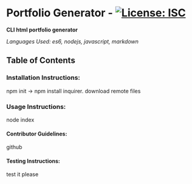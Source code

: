 # Portfolio Generator - [![License: ISC](https://img.shields.io/badge/License-ISC-blue.svg)](https://opensource.org/licenses/ISC)
  **CLI html portfolio generator**

  *Languages Used: es6, nodejs, javascript, markdown*

  ## Table of Contents

  ### Installation Instructions:

  npm init -> npm install inquirer.  download remote files

  ### Usage Instructions:

  node index

  #### Contributor Guidelines:

  github

  #### Testing Instructions:
  
  test it please
  